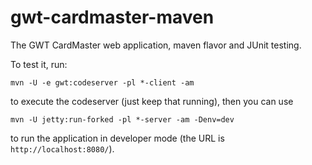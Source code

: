 # gwt-cardmaster-maven

The GWT CardMaster web application, maven flavor and JUnit testing.

To test it, run:

`mvn -U -e gwt:codeserver -pl *-client -am`

to execute the codeserver (just keep that running),
then you can use

`mvn -U jetty:run-forked -pl *-server -am -Denv=dev`

to run the application in developer mode (the URL is `http://localhost:8080/`). 
